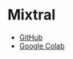 # Mixtral

- [GitHub](main.ipynb)
- [Google Colab](https://colab.research.google.com/github/hayatoshibahara/mixtral/blob/main/main.ipynb)